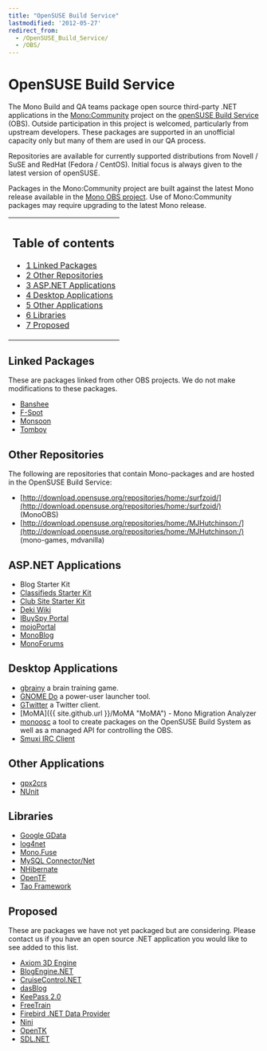 ```yaml
---
title: "OpenSUSE Build Service"
lastmodified: '2012-05-27'
redirect_from:
  - /OpenSUSE_Build_Service/
  - /OBS/
---
```


OpenSUSE Build Service
======================

The Mono Build and QA teams package open source third-party .NET applications in the [Mono:Community](https://build.opensuse.org/project/show?project=Mono:Community) project on the [openSUSE Build Service](https://build.opensuse.org/) (OBS). Outside participation in this project is welcomed, particularly from upstream developers. These packages are supported in an unofficial capacity only but many of them are used in our QA process.

Repositories are available for currently supported distributions from Novell / SuSE and RedHat (Fedora / CentOS). Initial focus is always given to the latest version of openSUSE.

Packages in the Mono:Community project are built against the latest Mono release available in the [Mono OBS project](https://build.opensuse.org/project/show?project=Mono). Use of Mono:Community packages may require upgrading to the latest Mono release.

<table>
<col width="100%" />
<tbody>
<tr class="odd">
<td align="left"><h2>Table of contents</h2>
<ul>
<li><a href="#linked-packages">1 Linked Packages</a></li>
<li><a href="#other-repositories">2 Other Repositories</a></li>
<li><a href="#aspnet-applications">3 ASP.NET Applications</a></li>
<li><a href="#desktop-applications">4 Desktop Applications</a></li>
<li><a href="#other-applications">5 Other Applications</a></li>
<li><a href="#libraries">6 Libraries</a></li>
<li><a href="#proposed">7 Proposed</a></li>
</ul></td>
</tr>
</tbody>
</table>

Linked Packages
---------------

These are packages linked from other OBS projects. We do not make modifications to these packages.

-   [Banshee](http://banshee-project.org/)
-   [F-Spot](http://f-spot.org/)
-   [Monsoon](http://monotorrent.blogspot.com/)
-   [Tomboy](http://www.gnome.org/projects/tomboy/)

Other Repositories
------------------

The following are repositories that contain Mono-packages and are hosted in the OpenSUSE Build Service:

-   [http://download.opensuse.org/repositories/home:/surfzoid/](http://download.opensuse.org/repositories/home:/surfzoid/) (MonoOBS)
-   [http://download.opensuse.org/repositories/home:/MJHutchinson:/](http://download.opensuse.org/repositories/home:/MJHutchinson:/) (mono-games, mdvanilla)

ASP.NET Applications
--------------------

-   Blog Starter Kit
-   [Classifieds Starter Kit](http://asp.net/downloads/starter-kits/classifieds/)
-   [Club Site Starter Kit](http://asp.net/downloads/starter-kits/club/)
-   [Deki Wiki](http://wiki.mindtouch.com/Deki_Wiki)
-   [IBuySpy Portal](http://forge.novell.com/modules/xfmod/project/?ibuymono)
-   [mojoPortal](http://www.mojoportal.com/)
-   [MonoBlog](http://forge.novell.com/modules/xfmod/project/?monoblog)
-   [MonoForums](http://forge.novell.com/modules/xfmod/project/?monoforums)

Desktop Applications
--------------------

-   [gbrainy](http://live.gnome.org/gbrainy) a brain training game.
-   [GNOME Do](http://do.davebsd.com/) a power-user launcher tool.
-   [GTwitter](http://code.google.com/p/gtwitter/) a Twitter client.
-   [MoMA]({{ site.github.url }}/MoMA "MoMA") - Mono Migration Analyzer
-   [monoosc](http://sourceforge.net/projects/monoosc/) a tool to create packages on the OpenSUSE Build System as well as a managed API for controlling the OBS.
-   [Smuxi IRC Client](http://www.smuxi.org/)

Other Applications
------------------

-   [gpx2crs](http://www.niniu.com/Garmin/release%20notes.txt)
-   [NUnit](http://www.nunit.com/)

Libraries
---------

-   [Google GData](http://code.google.com/p/google-gdata/)
-   [log4net](http://logging.apache.org/log4net/)
-   [Mono.Fuse](http://www.jprl.com/Projects/mono-fuse.html)
-   [MySQL Connector/Net](http://dev.mysql.com/downloads/connector/net/)
-   [NHibernate](http://www.hibernate.org/343.html)
-   [OpenTF](http://code.google.com/p/opentf/)
-   [Tao Framework](http://sourceforge.net/projects/taoframework/)

Proposed
--------

These are packages we have not yet packaged but are considering. Please contact us if you have an open source .NET application you would like to see added to this list.

-   [Axiom 3D Engine](http://axiomengine.sourceforge.net/)
-   [BlogEngine.NET](http://www.dotnetblogengine.net/)
-   [CruiseControl.NET](http://ccnet.thoughtworks.com/)
-   [dasBlog](http://www.dasblog.info/)
-   [KeePass 2.0](http://keepass.info/index.html)
-   [FreeTrain](http://freetrain.sourceforge.net/)
-   [Firebird .NET Data Provider](http://www.firebirdsql.org/index.php?op=files&id=netprovider)
-   [Nini](http://nini.sourceforge.net/)
-   [OpenTK](http://www.opentk.com/)
-   [SDL.NET](http://cs-sdl.sourceforge.net)


